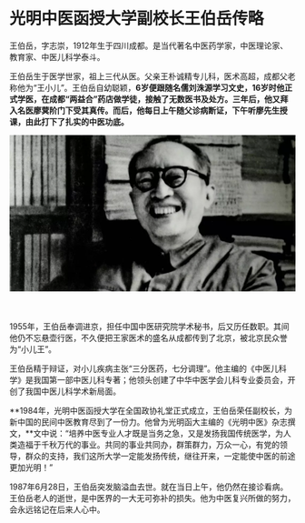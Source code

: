 # 光明中医函授大学副校长王伯岳传略

王伯岳，字志崇，1912年生于四川成都。是当代著名中医药学家，中医理论家、教育家、中医儿科学泰斗。　

王伯岳生于医学世家，祖上三代从医。父亲王朴诚精专儿科，医术高超，成都父老称他为“王小儿”。王伯岳自幼聪颖，**6岁便跟随名儒刘洙源学习文史，16岁时他正式学医，在成都“两益合”药店做学徒，接触了无数医书及处方。三年后，他又拜入名医廖蓂阶门下受其真传。而后，他每日上午随父诊病断证，下午听廖先生授课，由此打下了扎实的中医功底。**

![光明中医函授大学副校长王伯岳](img/201904251112572e55db.png)

　　

1955年，王伯岳奉调进京，担任中国中医研究院学术秘书，后又历任数职。其间他仍不忘悬壶行医，不久便把王家医术的盛名从成都传到了北京，被北京民众誉为“小儿王”。

王伯岳精于辩证，对小儿疾病主张“三分医药，七分调理”。他主编的《中医儿科学》是我国第一部中医儿科专著；他领头创建了中华中医学会儿科专业委员会，开创了我国中医儿科学术新局面。

**1984年，光明中医函授大学在全国政协礼堂正式成立，王伯岳荣任副校长，为新中国的民间中医教育尽到了一份力。他曾为光明函大主编的《光明中医》杂志撰文，**文中说：“培养中医专业人才既是当务之急，又是发扬我国传统医学，为人类造福于千秋万代的事业。共同的事业共同办，群策群力，万众一心，有党的领导，群众的支持，我们这所大学一定能发扬传统，继往开来，一定能使中医的前途更加光明！”

1987年6月28日，王伯岳突发脑溢血去世。就在当日上午，他仍然在接诊看病。王伯岳老人的逝世，是中医界的一大无可弥补的损失。他为中医复兴所做的努力，会永远铭记在后来人心中。